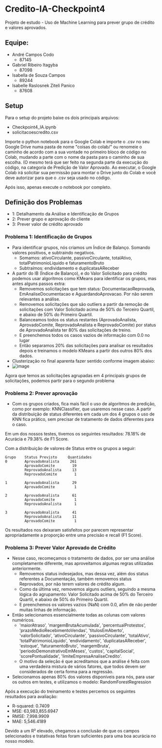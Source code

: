# Credito-IA-Checkpoint4
Projeto de estudo - Uso de Machine Learning para prever grupo de crédito e valores aprovados.

## Equipe:
- André Campos Codo
  - 87145
- Gabriel Ribeiro Itagyba
  - 87098
- Isabella de Souza Campos
  - 89244
- Isabelle Raslosnek Ziteli Panico
  - 87608
 
## Setup
Para o setup do projeto baixe os dois principais arquivos:
- Checkpoint4_IA.ipynb
- solicitacoescredito.csv

Importe o python notebook para o Google Colab e importe o .csv no seu Google Drive numa pasta de nome "coisas do colab/" ou renomeie o caminho de acordo com a sua vontade no primeiro bloco de código no Colab, mudando a parte com o nome da pasta para o caminho de sua escolha. (O mesmo terá que ser feito na segunda parte da execução do código, na categoria de Predição de Valor Aprovado.
Ao executar, o Google Colab irá solicitar sua permissão para montar o Drive junto do Colab e você deve autorizar para que o .csv seja usado no código.

Após isso, apenas execute o notebook por completo.

## Definição dos Problemas
- 1: Detalhamento da Análise e Identificação de Grupos
- 2: Prever grupo e aprovação do cliente
- 3: Prever valor de crédito aprovado

### Problema 1: Identificação de Grupos
- Para identificar grupos, nós criamos um Índice de Balanço. Somando valores positivos, e subtraindo negativos.
  - Somamos: ativoCirculante, passivoCirculante, totalAtivo, totalPatrimonioLiquido e faturamentoBruto
  - Subtraímos: endividamento e duplicatasAReceber
- A partir do IB (Índice de Balanço), e do Valor Solicitado para crédito podemos usar algoritmos como KMeans para identificar os grupos, mas antes alguns passos extra:
  - Removemos solicitações que tem status: DocumentacaoReprovada, EmAnaliseDocumentacao e AguardandoAprovacao. Por não serem relevantes a análise.
  - Removemos solicitações que são outliers a partir da remoção de solicitações com Valor Solicitado acima de 50% do Terceiro Quartil, e abaixo de 50% do Primeiro Quartil. 
  - Balanceamos todos os status restantes (AprovadoAnalista, AprovadoComite, ReprovadoAnalista e ReprovadoComite) por status de AprovadoAnalista ter 80% das solicitações de treino.
  - E preenchemos todos os casos vazios de informação com 0.0 no lugar
  - Então separamos 20% das solicitações para analisar os resultados depois e treinamos o modelo KMeans a partir dos outros 80% dos dados.
- Clusterização no final aparenta fazer sentido conforme imagem abaixo:
- ![image](https://github.com/user-attachments/assets/0bb73507-584c-48f7-a1b4-c6a522a673f1)

Agora que temos as solicitações agrupadas em 4 principais grupos de solicitações, podemos partir para o segundo problema

### Problema 2: Prever aprovação
- Com os grupos criados, fica mais fácil o uso de algoritmos de predição, como por exemplo: KNNClassifier, que usaremos nesse caso. A partir da distribuição de status diferentes em cada um dos 4 grupos o uso de KNN fica prático, sem precisar de tratamento de dados diferentes para o caso.

Em um dos nossos testes, tivemos os seguintes resultados:
78.18% de Acurácia e 79.38% de F1 Score.

Com a distribuição de valores de Status entre os grupos a seguir:

    Grupo    Status Previsto     Quantidades
    0        AprovadoAnalista     261
             AprovadoComite        19
             ReprovadoAnalista     13 
             ReprovadoComite        1
         
    1        AprovadoAnalista      29
             AprovadoComite         1
             
    2        AprovadoAnalista      61
             AprovadoComite         1
             ReprovadoAnalista      1
             
    3        AprovadoAnalista      41
             ReprovadoAnalista     11
             AprovadoComite         1

Os resultados nos deixaram satisfeitos por parecem representar apropriadamente a proporção entre uma precisão e recall (F1 Score).

### Problema 3: Prever Valor Aprovado de Crédito
- Nesse caso, recomeçamos o tratamento de dados, por ser uma análise completamente diferente, mas aproveitamos algumas regras utilizadas anteriormente.
  - Removemos status indesejados, mas dessa vez, além dos status referentes a Documentação, também removemos status Reprovados, por não terem valores de crédito algum.
  - Como da última vez, removemos alguns outliers, seguindo a mesma lógica do agrupamento: Valor Solicitado acima de 50% do Terceiro Quartil, e abaixo de 50% do Primeiro Quartil.
  - E preenchemos os valores vazios (NaN) com 0.0, afim de não perder muitas linhas de informação.
- Então selecionamos essencialmente todas as colunas com valores numéricos.
  - 'maiorAtraso', 'margemBrutaAcumulada', 'percentualProtestos', 'prazoMedioRecebimentoVendas', 'titulosEmAberto', 'valorSolicitado', 'ativoCirculante', 'passivoCirculante', 'totalAtivo', 'totalPatrimonioLiquido', 'endividamento', 'duplicatasAReceber', 'estoque', 'faturamentoBruto', 'margemBruta', 'periodoDemonstrativoEmMeses', 'custos', 'capitalSocial', 'scorePontualidade', 'limiteEmpresaAnaliseCredito'.
  - O motivo da seleção é que acreditamos que a análise é feita com uma verdadeira mistura de vários fatores, que todos devem ser considerados de certa forma para a regressão.
- Selecionamos apenas 80% dos valores disponíveis para nós, para usar os outros em testes, e utilizamos o modelo: RandomForestRegression

Após a execução do treinamento e testes percemos os seguintes resultados para avaliação:
- R-squared: 0.7409
- MSE: 63,983,855.6947
- RMSE: 7,998.9909
- MAE: 5,546.4189

Devido a um R² elevado, chegamos a conclusão de que os campos selecionados e tratativas feitas foram suficientes para uma boa acurácia no nosso modelo.
